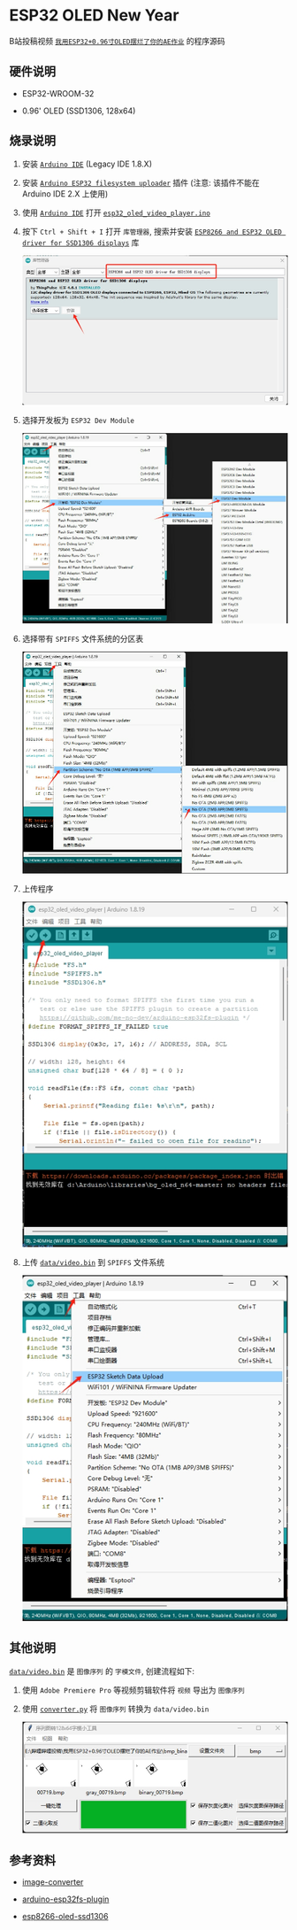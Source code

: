 # ESP32 OLED New Year

B站投稿视频 [`我用ESP32+0.96寸OLED摆烂了你的AE作业`](https://www.bilibili.com/video/BV1ai4y197u9/) 的程序源码

## 硬件说明

- ESP32-WROOM-32

- 0.96' OLED (SSD1306, 128x64)

## 烧录说明

1. 安装 [`Arduino IDE`](https://www.arduino.cc/en/software/) (Legacy IDE 1.8.X)

2. 安装 [`Arduino ESP32 filesystem uploader`](https://github.com/me-no-dev/arduino-esp32fs-plugin) 插件 (注意: 该插件不能在 Arduino IDE 2.X 上使用)

3. 使用 [`Arduino IDE`](https://www.arduino.cc/en/software/) 打开 [`esp32_oled_video_player.ino`](./esp32_oled_video_player.ino)

4. 按下 `Ctrl + Shift + I` 打开 `库管理器`, 搜索并安装 [`ESP8266 and ESP32 OLED driver for SSD1306 displays`](https://github.com/ThingPulse/esp8266-oled-ssd1306/) 库

   ![install_lib](./doc/image/install_lib.png)

5. 选择开发板为 `ESP32 Dev Module`

   ![select_board](./doc/image/select_board.png)

6. 选择带有 `SPIFFS` 文件系统的分区表

   ![select_partition_scheme](./doc/image/select_partition_scheme.png)

7. 上传程序

   ![upload](./doc/image/upload.png)
   
8. 上传 [`data/video.bin`](./data/video.bin) 到 `SPIFFS` 文件系统

   ![upload_data_folder](./doc/image/upload_data_folder.png)

## 其他说明

[`data/video.bin`](./data/video.bin)  是 `图像序列` 的 `字模文件`, 创建流程如下: 

1. 使用 `Adobe Premiere Pro` 等视频剪辑软件将 `视频` 导出为 `图像序列`

2. 使用 [`converter.py`](./converter.py) 将 `图像序列` 转换为 `data/video.bin`

   ![converter](./doc/image/converter.png)
    
## 参考资料

- [image-converter](https://github.com/coloz/image-converter/)

- [arduino-esp32fs-plugin](https://github.com/me-no-dev/arduino-esp32fs-plugin)

- [esp8266-oled-ssd1306](https://github.com/ThingPulse/esp8266-oled-ssd1306/)